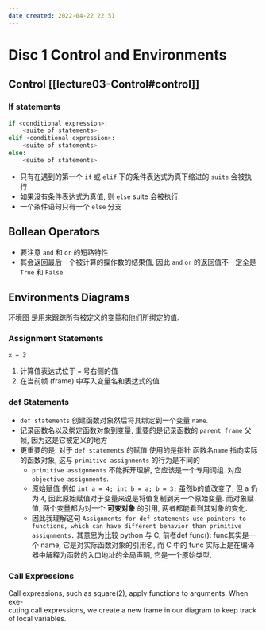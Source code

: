 ```yaml
---
date created: 2022-04-22 22:51
---
```


# Disc 1 Control and Environments

## Control [[lecture03-Control#control]]

### If statements

```python
if <conditional expression>:
	<suite of statements>
elif <conditional expression>:
	<suite of statements>
else:
	<suite of statements>
```

- 只有在遇到的第一个 `if` 或 `elif` 下的条件表达式为真下缩进的 `suite` 会被执行
- 如果没有条件表达式为真值, 则 `else` suite 会被执行.
- 一个条件语句只有一个 `else` 分支

## Bollean Operators

- 要注意 `and` 和 `or` 的短路特性
- 其会返回最后一个被计算的操作数的结果值, 因此 `and` `or` 的返回值不一定全是 `True` 和 `False`

## Environments Diagrams

环境图 是用来跟踪所有被定义的变量和他们所绑定的值.

### Assignment Statements

`x = 3`

1. 计算值表达式位于 `=` 号右侧的值
2. 在当前帧 (frame) 中写入变量名和表达式的值

### def Statements

- `def statements` 创建函数对象然后将其绑定到一个变量 `name`.
- 记录函数名以及绑定函数对象到变量, 重要的是记录函数的 `parent frame` 父帧, 因为这是它被定义的地方
- 更重要的是: 对于 `def statements` 的赋值 使用的是指针 函数名`name` 指向实际的函数对象, 这与 `primitive assignments` 的行为是不同的
  - `primitive assignments` 不能拆开理解, 它应该是一个专用词组. 对应 `objective assignments`.
  - 原始赋值 例如 `int a = 4; int b = a; b = 3;` 虽然b的值改变了, 但 a 仍为 `4`, 因此原始赋值对于变量来说是将值复制到另一个原始变量. 而对象赋值, 两个变量都为对一个 **可变对象** 的引用, 两者都能看到其对象的变化.
  - 因此我理解这句 `Assignments for def statements use pointers to functions, which can have different behavior than primitive assignments.` 其意思为比较 python 与 C, 前者def func(): func其实是一个 name, 它是对实际函数对象的引用名, 而 C 中的 func 实际上是在编译器中解释为函数的入口地址的全局声明, 它是一个原始类型.
### Call Expressions  
Call expressions, such as square(2), apply functions to arguments. When exe-  
cuting call expressions, we create a new frame in our diagram to keep track of local  variables. 
